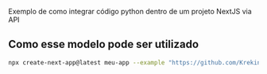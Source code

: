 Exemplo de como integrar código python dentro de um projeto NextJS via API


## Como esse modelo pode ser utilizado

```bash
npx create-next-app@latest meu-app --example "https://github.com/Krekinha/pynext-auth" 
```